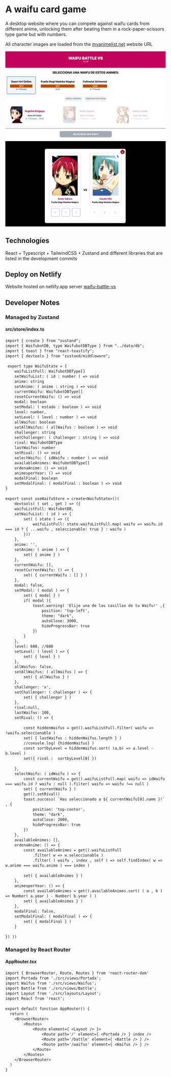 # A waifu card game
A desktop website where you can compete against waifu cards from different anime, unlocking them after beating them in a rock-paper-scissors type game but with numbers.

All character images are loaded from the [myanimelist.net](https://myanimelist.net/) website URL

![Gameplay 1](src/assets/screenshot1.png)
![Gameplay 2](src/assets/screenshot2.png)

## Technologies
React + Typescript + TailwindCSS + Zustand and different libraries that are listed in the development commits
## Deploy on Netlify
Website hosted on netlify.app server
[waifu-battle-vs](https://waifu-battle-vs.netlify.app/)

## Developer Notes
### Managed by Zustand
#### src/store/index.ts
```
import { create } from "zustand";
import { WaifubotDB, type WaifubotDBType } from "../data/db";
import { toast } from "react-toastify";
import { devtools } from "zustand/middleware";

 export type WaifuState = {
    waifuListFull: WaifubotDBType[]
    setWaifuList: ( id : number ) => void
    anime: string
    setAnime: ( anime : string ) => void
    currentWaifu: WaifubotDBType[]
    resetCurrentWaifu: () => void
    modal: boolean
    setModal: ( estado : boolean ) => void
    level: number,
    setLevel: ( level : number ) => void
    allWaifus: boolean
    setAllWaifus: ( allWaifus : boolean ) => void
    challenger: string
    setChallenger: ( challenger : string ) => void
    rival: WaifubotDBType
    lastWaifus: number
    setRival: () => void
    selectWaifu: ( idWaifu : number ) => void
    availableAnimes: WaifubotDBType[]
    ordenaAnime: () => void
    animesperYear: () => void
    modalFinal: boolean
    setModalFinal: ( modalFinal : boolean ) => void
}

export const useWaifuStore = create<WaifuState>()(
    devtools( ( set , get ) => ({
    waifuListFull: WaifubotDB,
    setWaifuList: ( id ) => {
        set( ( state ) => ({
            waifuListFull: state.waifuListFull.map( waifu => waifu.id === id ? { ...waifu , seleccionable: true } : waifu )
        })) 
    },
    anime: '',
    setAnime: ( anime ) => {
        set( { anime } )
    },
    currentWaifu: [],
    resetCurrentWaifu: () => {
        set( { currentWaifu : [] } )
    },
    modal: false,
    setModal: ( modal ) => {
        set( { modal } )
        if( modal ){
            toast.warning( 'Elije una de las casillas de tu Waifu!' ,{
                position: 'top-left',
                theme: "dark",
                autoClose: 3000,
                hideProgressBar: true
            })
        }
    },
    level: 680, //680
    setLevel: ( level ) => {
        set( { level } )
    },
    allWaifus: false,
    setAllWaifus: ( allWaifus ) => {
        set( { allWaifus } )
    },
    challenger: 'x',
    setChallenger: ( challenger ) => {
        set( { challenger } )
    },
    rival:null,
    lastWaifus: 100,
    setRival: () => {
        
        const hiddenWaifus = get().waifuListFull.filter( waifu => !waifu.seleccionable )
        set( { lastWaifus : hiddenWaifus.length } )
        //console.log( {hiddenWaifus} )
        const sortbyLevel = hiddenWaifus.sort( (a,b) => a.level - b.level )
        set({ rival :  sortbyLevel[0] }) 
        
    },
    selectWaifu: ( idWaifu ) => {
        const currentWaifu = get().waifuListFull.map( waifu => idWaifu === waifu.id ? waifu : null ).filter( waifu => waifu !== null )
        set( { currentWaifu } )
        get().setRival()
        toast.success( `Has seleccionado a ${ currentWaifu[0].name }!` , {
            position: 'top-center',
            theme: "dark",
            autoClose: 2000,
            hideProgressBar: true
        })
    },
    availableAnimes: [],
    ordenaAnime: () => {
        const availableAnimes = get().waifuListFull
            .filter( w => w.seleccionable )
            .filter( ( waifu , index , self ) => self.findIndex( w => w.anime === waifu.anime ) === index )

        set( { availableAnimes } )
    },
    animesperYear: () => {
        const availableAnimes = get().availableAnimes.sort( ( a , b ) => Number( a.year ) - Number( b.year ) ) 
        set( { availableAnimes } )
    },
    modalFinal: false,
    setModalFinal: ( modalFinal ) => {
        set( { modalFinal } )
    }

}) ))
```
### Managed by React Router
#### AppRouter.tsx
```
import { BrowserRouter, Route, Routes } from 'react-router-dom'
import Portada from './src/views/Portada';
import Waifus from './src/views/Waifus';
import Battle from './src/views/Battle';
import Layout from './src/layouts/Layout';
import React from 'react';

export default function AppRouter() {
  return (
    <BrowserRouter>
        <Routes>
            <Route element={ <Layout /> }>
                <Route path='/' element={ <Portada /> } index />
                <Route path='/battle' element={ <Battle /> } />
                <Route path='/waifus' element={ <Waifus /> } />
            </Route>
        </Routes>
    </BrowserRouter>
  )
}

```
